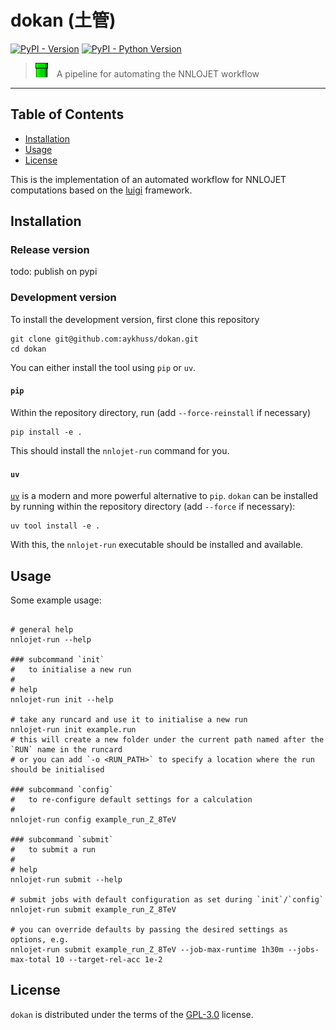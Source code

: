 # dokan (土管)

[![PyPI - Version](https://img.shields.io/pypi/v/dokan.svg)](https://pypi.org/project/dokan)
[![PyPI - Python Version](https://img.shields.io/pypi/pyversions/dokan.svg)](https://pypi.org/project/dokan)

> <img src="./doc/img/dokan.png" height="23px">&emsp;A pipeline for automating the NNLOJET workflow

-----


## Table of Contents

- [Installation](#installation)
- [Usage](#usage)
- [License](#license)

This is the implementation of an automated workflow for NNLOJET computations based on the [luigi](https://github.com/spotify/luigi) framework. 


## Installation

### Release version

todo: publish on pypi

### Development version

To install the development version, first clone this repository
```shell
git clone git@github.com:aykhuss/dokan.git
cd dokan
```
You can either install the tool using `pip` or `uv`.

#### `pip`
Within the repository directory, run (add `--force-reinstall` if necessary)
```shell
pip install -e .
```
This should install the `nnlojet-run` command for you.

#### `uv`
[`uv`](https://docs.astral.sh/uv/) is a modern and more powerful alternative to `pip`.
`dokan` can be installed by running within the repository directory (add `--force` if necessary):
```shell
uv tool install -e .
```
With this, the `nnlojet-run` executable should be installed and available.


## Usage

Some example usage:
```shell

# general help
nnlojet-run --help

### subcommand `init` 
#   to initialise a new run
#   
# help
nnlojet-run init --help

# take any runcard and use it to initialise a new run
nnlojet-run init example.run
# this will create a new folder under the current path named after the `RUN` name in the runcard
# or you can add `-o <RUN_PATH>` to specify a location where the run should be initialised

### subcommand `config` 
#   to re-configure default settings for a calculation
#   
nnlojet-run config example_run_Z_8TeV

### subcommand `submit` 
#   to submit a run
#   
# help
nnlojet-run submit --help

# submit jobs with default configuration as set during `init`/`config`
nnlojet-run submit example_run_Z_8TeV 

# you can override defaults by passing the desired settings as options, e.g.
nnlojet-run submit example_run_Z_8TeV --job-max-runtime 1h30m --jobs-max-total 10 --target-rel-acc 1e-2

```


## License

`dokan` is distributed under the terms of the [GPL-3.0](https://spdx.org/licenses/GPL-3.0-or-later.html) license.

